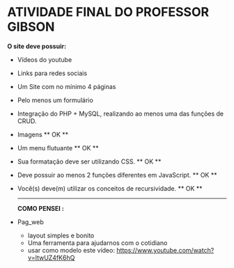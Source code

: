 # **ATIVIDADE FINAL DO PROFESSOR GIBSON** 
**O site deve possuir:**
- Vídeos do youtube
- Links para redes sociais
- Um Site com no mínimo 4 páginas
- Pelo menos um formulário
- Integração do PHP + MySQL, realizando ao menos uma das funções de CRUD.
- Imagens ** OK **
- Um menu flutuante ** OK **
- Sua formatação deve ser utilizando CSS. ** OK **
- Deve possuir ao menos 2 funções diferentes em JavaScript. ** OK ** 
- Você(s) deve(m) utilizar os conceitos de recursividade. ** OK **


  ---

  **COMO PENSEI :**
- Pag_web 
    - layout simples e bonito
    - Uma ferramenta para ajudarnos com o cotidiano
    - usar como modelo este vídeo: https://www.youtube.com/watch?v=ItwUZ4fK6hQ